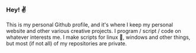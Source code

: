 ### Hey! &#9996;

This is my personal Github profile, and it's where I keep my personal website and other various creative projects.
I program / script / code on whatever interests me. I make scripts for linux 🐧, windows and other things, but most (if not all) of my repositories are private.
